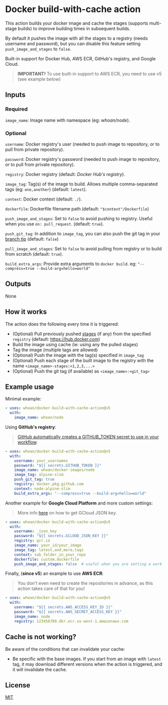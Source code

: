 # Docker build-with-cache action

This action builds your docker image and cache the stages (supports multi-stage builds) to improve building times in subsequent builds.

By default it pushes the image with all the stages to a registry (needs username and password), but you can disable this feature setting `push_image_and_stages` to `false`.

Built-in support for Docker Hub, AWS ECR, GitHub's registry, and Google Cloud.

> **IMPORTANT!** To use built-in support to AWS ECR, you need to use v5 (see example below)

## Inputs

### Required

`image_name`: Image name with namespace (eg: *whoan/node*).

### Optional

`username`: Docker registry's user (needed to push image to repository, or to pull from private repository).

`password`: Docker registry's password (needed to push image to repository, or to pull from private repository).

`registry`: Docker registry (default: *Docker Hub's registry*).

`image_tag`: Tag(s) of the image to build. Allows multiple comma-separated tags (eg: `one,another`) (default: `latest`).

`context`: Docker context (default: `./`).

`dockerfile`: Dockerfile filename path (default: `"$context"/Dockerfile`)

`push_image_and_stages`: Set to `false` to avoid pushing to registry. Useful when you use `on: pull_request`. (default: `true`).

`push_git_tag`: In addition to `image_tag`, you can also push the git tag in your [branch tip][branch tip] (default: `false`)

`pull_image_and_stages`: Set to `false` to avoid pulling from registry or to build from scratch (default: `true`).

`build_extra_args`: Provide extra arguments to `docker build`. eg: `"--compress=true --build-arg=hello=world"`

[branch tip]: https://stackoverflow.com/questions/16080342/what-is-a-branch-tip-in-git

## Outputs

None

## How it works

The action does the following every time it is triggered:

- (Optional) Pull previously pushed [stages](https://docs.docker.com/develop/develop-images/multistage-build/) (if any) from the specified `registry` (default: https://hub.docker.com)
- Build the image using cache (ie: using any the pulled stages)
- Tag the image (multiple tags are allowed)
- (Optional) Push the image with the tag(s) specified in `image_tag`
- (Optional) Push each stage of the built image to the registry with the name `<image_name>-stages:<1,2,3,...>`
- (Optional) Push the git tag (if available) as `<image_name>:<git_tag>`

## Example usage

Minimal example:

```yml
- uses: whoan/docker-build-with-cache-action@v5
  with:
    image_name: whoan/node
```

Using **GitHub's registry**:

> [GitHub automatically creates a GITHUB_TOKEN secret to use in your workflow](https://help.github.com/en/actions/configuring-and-managing-workflows/authenticating-with-the-github_token#about-the-github_token-secret).

```yml
- uses: whoan/docker-build-with-cache-action@v5
  with:
    username: your_usernames
    password: "${{ secrets.GITHUB_TOKEN }}"
    image_name: whoan/docker-images/node
    image_tag: alpine-slim
    push_git_tag: true
    registry: docker.pkg.github.com
    context: node-alpine-slim
    build_extra_args: "--compress=true --build-arg=hello=world"
```

Another example for **Google Cloud Platform** and more custom settings:

> More info [here](https://cloud.google.com/container-registry/docs/advanced-authentication#json-key) on how to get GCloud JSON key.

```yml
- uses: whoan/docker-build-with-cache-action@v5
  with:
    username: _json_key
    password: "${{ secrets.GCLOUD_JSON_KEY }}"
    registry: gcr.io
    image_name: your_id/your_image
    image_tag: latest,and,more,tags
    context: sub_folder_in_your_repo
    dockerfile: custom.dockerfile
    push_image_and_stages: false  # useful when you are setting a workflow to run on PRs
```

Finally, (**since v5**) an example to use **AWS ECR**:

> You don't even need to create the repositories in advance, as this action takes care of that for you!

```yml
- uses: whoan/docker-build-with-cache-action@v5
  with:
    username: "${{ secrets.AWS_ACCESS_KEY_ID }}"
    password: "${{ secrets.AWS_SECRET_ACCESS_KEY }}"
    image_name: node
    registry: 123456789.dkr.ecr.us-west-1.amazonaws.com
```

## Cache is not working?

Be aware of the conditions that can invalidate your cache:

- Be specific with the base images. If you start from an image with `latest` tag, it may download different versions when the action is triggered, and it will invalidate the cache.

## License

[MIT](https://github.com/whoan/docker-build-with-cache-action/blob/master/LICENSE)

